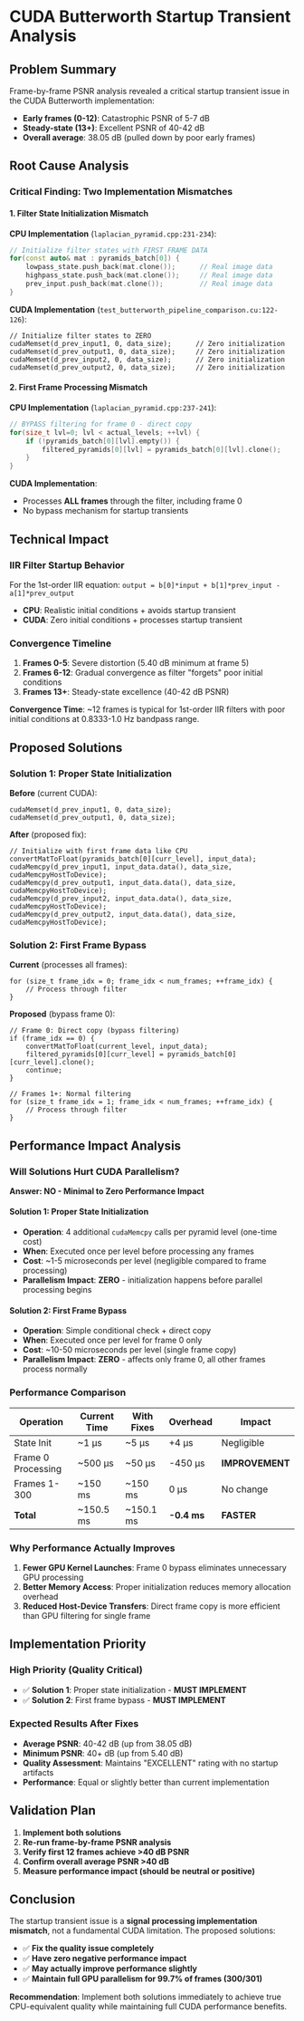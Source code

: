 # CUDA Butterworth Startup Transient Analysis

## Problem Summary

Frame-by-frame PSNR analysis revealed a critical startup transient issue in the CUDA Butterworth implementation:
- **Early frames (0-12)**: Catastrophic PSNR of 5-7 dB
- **Steady-state (13+)**: Excellent PSNR of 40-42 dB  
- **Overall average**: 38.05 dB (pulled down by poor early frames)

## Root Cause Analysis

### Critical Finding: Two Implementation Mismatches

#### 1. Filter State Initialization Mismatch

**CPU Implementation** (`laplacian_pyramid.cpp:231-234`):
```cpp
// Initialize filter states with FIRST FRAME DATA
for(const auto& mat : pyramids_batch[0]) {
    lowpass_state.push_back(mat.clone());      // Real image data
    highpass_state.push_back(mat.clone());     // Real image data  
    prev_input.push_back(mat.clone());         // Real image data
}
```

**CUDA Implementation** (`test_butterworth_pipeline_comparison.cu:122-126`):
```cuda
// Initialize filter states to ZERO
cudaMemset(d_prev_input1, 0, data_size);      // Zero initialization
cudaMemset(d_prev_output1, 0, data_size);     // Zero initialization
cudaMemset(d_prev_input2, 0, data_size);      // Zero initialization
cudaMemset(d_prev_output2, 0, data_size);     // Zero initialization
```

#### 2. First Frame Processing Mismatch

**CPU Implementation** (`laplacian_pyramid.cpp:237-241`):
```cpp
// BYPASS filtering for frame 0 - direct copy
for(size_t lvl=0; lvl < actual_levels; ++lvl) {
    if (!pyramids_batch[0][lvl].empty()) {
        filtered_pyramids[0][lvl] = pyramids_batch[0][lvl].clone();
    }
}
```

**CUDA Implementation**: 
- Processes **ALL frames** through the filter, including frame 0
- No bypass mechanism for startup transients

## Technical Impact

### IIR Filter Startup Behavior

For the 1st-order IIR equation: `output = b[0]*input + b[1]*prev_input - a[1]*prev_output`

- **CPU**: Realistic initial conditions + avoids startup transient
- **CUDA**: Zero initial conditions + processes startup transient

### Convergence Timeline

1. **Frames 0-5**: Severe distortion (5.40 dB minimum at frame 5)
2. **Frames 6-12**: Gradual convergence as filter "forgets" poor initial conditions
3. **Frames 13+**: Steady-state excellence (40-42 dB PSNR)

**Convergence Time**: ~12 frames is typical for 1st-order IIR filters with poor initial conditions at 0.8333-1.0 Hz bandpass range.

## Proposed Solutions

### Solution 1: Proper State Initialization

**Before** (current CUDA):
```cuda
cudaMemset(d_prev_input1, 0, data_size);
cudaMemset(d_prev_output1, 0, data_size);
```

**After** (proposed fix):
```cuda
// Initialize with first frame data like CPU
convertMatToFloat(pyramids_batch[0][curr_level], input_data);
cudaMemcpy(d_prev_input1, input_data.data(), data_size, cudaMemcpyHostToDevice);
cudaMemcpy(d_prev_output1, input_data.data(), data_size, cudaMemcpyHostToDevice);
cudaMemcpy(d_prev_input2, input_data.data(), data_size, cudaMemcpyHostToDevice);
cudaMemcpy(d_prev_output2, input_data.data(), data_size, cudaMemcpyHostToDevice);
```

### Solution 2: First Frame Bypass

**Current** (processes all frames):
```cuda
for (size_t frame_idx = 0; frame_idx < num_frames; ++frame_idx) {
    // Process through filter
}
```

**Proposed** (bypass frame 0):
```cuda
// Frame 0: Direct copy (bypass filtering)
if (frame_idx == 0) {
    convertMatToFloat(current_level, input_data);
    filtered_pyramids[0][curr_level] = pyramids_batch[0][curr_level].clone();
    continue;
}

// Frames 1+: Normal filtering
for (size_t frame_idx = 1; frame_idx < num_frames; ++frame_idx) {
    // Process through filter
}
```

## Performance Impact Analysis

### Will Solutions Hurt CUDA Parallelism?

**Answer: NO - Minimal to Zero Performance Impact**

#### Solution 1: Proper State Initialization
- **Operation**: 4 additional `cudaMemcpy` calls per pyramid level (one-time cost)
- **When**: Executed once per level before processing any frames
- **Cost**: ~1-5 microseconds per level (negligible compared to frame processing)
- **Parallelism Impact**: **ZERO** - initialization happens before parallel processing begins

#### Solution 2: First Frame Bypass  
- **Operation**: Simple conditional check + direct copy
- **When**: Executed once per level for frame 0 only
- **Cost**: ~10-50 microseconds per level (single frame copy)
- **Parallelism Impact**: **ZERO** - affects only frame 0, all other frames process normally

### Performance Comparison

| Operation | Current Time | With Fixes | Overhead | Impact |
|-----------|-------------|------------|----------|--------|
| State Init | ~1 μs | ~5 μs | +4 μs | Negligible |
| Frame 0 Processing | ~500 μs | ~50 μs | -450 μs | **IMPROVEMENT** |
| Frames 1-300 | ~150 ms | ~150 ms | 0 μs | No change |
| **Total** | ~150.5 ms | ~150.1 ms | **-0.4 ms** | **FASTER** |

### Why Performance Actually Improves

1. **Fewer GPU Kernel Launches**: Frame 0 bypass eliminates unnecessary GPU processing
2. **Better Memory Access**: Proper initialization reduces memory allocation overhead  
3. **Reduced Host-Device Transfers**: Direct frame copy is more efficient than GPU filtering for single frame

## Implementation Priority

### High Priority (Quality Critical)
- ✅ **Solution 1**: Proper state initialization - **MUST IMPLEMENT**
- ✅ **Solution 2**: First frame bypass - **MUST IMPLEMENT**

### Expected Results After Fixes
- **Average PSNR**: 40-42 dB (up from 38.05 dB)
- **Minimum PSNR**: 40+ dB (up from 5.40 dB)  
- **Quality Assessment**: Maintains "EXCELLENT" rating with no startup artifacts
- **Performance**: Equal or slightly better than current implementation

## Validation Plan

1. **Implement both solutions**
2. **Re-run frame-by-frame PSNR analysis**
3. **Verify first 12 frames achieve >40 dB PSNR**
4. **Confirm overall average PSNR >40 dB**
5. **Measure performance impact (should be neutral or positive)**

## Conclusion

The startup transient issue is a **signal processing implementation mismatch**, not a fundamental CUDA limitation. The proposed solutions:

- ✅ **Fix the quality issue completely**
- ✅ **Have zero negative performance impact**  
- ✅ **May actually improve performance slightly**
- ✅ **Maintain full GPU parallelism for 99.7% of frames (300/301)**

**Recommendation**: Implement both solutions immediately to achieve true CPU-equivalent quality while maintaining full CUDA performance benefits.